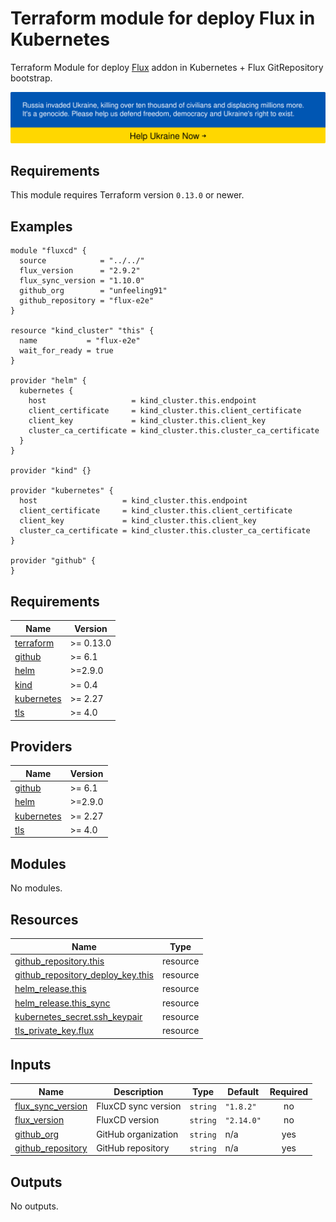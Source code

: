 # Terraform module for deploy Flux in Kubernetes

Terraform Module for deploy [Flux](https://fluxcd.io/) addon in Kubernetes + Flux GitRepository bootstrap.

[![SWUbanner](https://raw.githubusercontent.com/vshymanskyy/StandWithUkraine/main/banner2-direct.svg)](https://github.com/vshymanskyy/StandWithUkraine/blob/main/docs/README.md)

## Requirements

This module requires Terraform version `0.13.0` or newer.

## Examples

```hcl
module "fluxcd" {
  source            = "../../"
  flux_version      = "2.9.2"
  flux_sync_version = "1.10.0"
  github_org        = "unfeeling91"
  github_repository = "flux-e2e"
}

resource "kind_cluster" "this" {
  name           = "flux-e2e"
  wait_for_ready = true
}

provider "helm" {
  kubernetes {
    host                   = kind_cluster.this.endpoint
    client_certificate     = kind_cluster.this.client_certificate
    client_key             = kind_cluster.this.client_key
    cluster_ca_certificate = kind_cluster.this.cluster_ca_certificate
  }
}

provider "kind" {}

provider "kubernetes" {
  host                   = kind_cluster.this.endpoint
  client_certificate     = kind_cluster.this.client_certificate
  client_key             = kind_cluster.this.client_key
  cluster_ca_certificate = kind_cluster.this.cluster_ca_certificate
}

provider "github" {
}
```

<!-- BEGINNING OF PRE-COMMIT-TERRAFORM DOCS HOOK -->
## Requirements

| Name | Version |
|------|---------|
| <a name="requirement_terraform"></a> [terraform](#requirement\_terraform) | >= 0.13.0 |
| <a name="requirement_github"></a> [github](#requirement\_github) | >= 6.1 |
| <a name="requirement_helm"></a> [helm](#requirement\_helm) | >=2.9.0 |
| <a name="requirement_kind"></a> [kind](#requirement\_kind) | >= 0.4 |
| <a name="requirement_kubernetes"></a> [kubernetes](#requirement\_kubernetes) | >= 2.27 |
| <a name="requirement_tls"></a> [tls](#requirement\_tls) | >= 4.0 |

## Providers

| Name | Version |
|------|---------|
| <a name="provider_github"></a> [github](#provider\_github) | >= 6.1 |
| <a name="provider_helm"></a> [helm](#provider\_helm) | >=2.9.0 |
| <a name="provider_kubernetes"></a> [kubernetes](#provider\_kubernetes) | >= 2.27 |
| <a name="provider_tls"></a> [tls](#provider\_tls) | >= 4.0 |

## Modules

No modules.

## Resources

| Name | Type |
|------|------|
| [github_repository.this](https://registry.terraform.io/providers/integrations/github/latest/docs/resources/repository) | resource |
| [github_repository_deploy_key.this](https://registry.terraform.io/providers/integrations/github/latest/docs/resources/repository_deploy_key) | resource |
| [helm_release.this](https://registry.terraform.io/providers/hashicorp/helm/latest/docs/resources/release) | resource |
| [helm_release.this_sync](https://registry.terraform.io/providers/hashicorp/helm/latest/docs/resources/release) | resource |
| [kubernetes_secret.ssh_keypair](https://registry.terraform.io/providers/hashicorp/kubernetes/latest/docs/resources/secret) | resource |
| [tls_private_key.flux](https://registry.terraform.io/providers/hashicorp/tls/latest/docs/resources/private_key) | resource |

## Inputs

| Name | Description | Type | Default | Required |
|------|-------------|------|---------|:--------:|
| <a name="input_flux_sync_version"></a> [flux\_sync\_version](#input\_flux\_sync\_version) | FluxCD sync version | `string` | `"1.8.2"` | no |
| <a name="input_flux_version"></a> [flux\_version](#input\_flux\_version) | FluxCD version | `string` | `"2.14.0"` | no |
| <a name="input_github_org"></a> [github\_org](#input\_github\_org) | GitHub organization | `string` | n/a | yes |
| <a name="input_github_repository"></a> [github\_repository](#input\_github\_repository) | GitHub repository | `string` | n/a | yes |

## Outputs

No outputs.
<!-- END OF PRE-COMMIT-TERRAFORM DOCS HOOK -->
